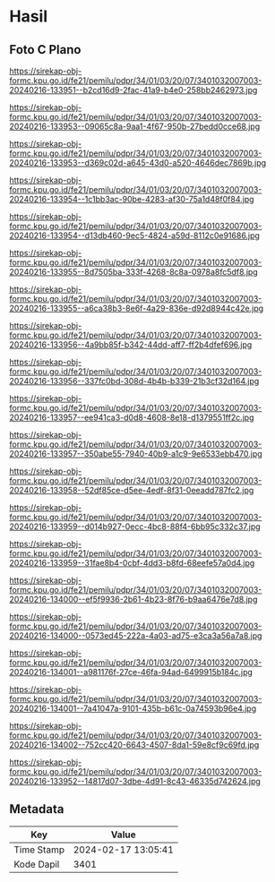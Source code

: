 # Hasil

## Foto C Plano

https://sirekap-obj-formc.kpu.go.id/fe21/pemilu/pdpr/34/01/03/20/07/3401032007003-20240216-133951--b2cd16d9-2fac-41a9-b4e0-258bb2462973.jpg

https://sirekap-obj-formc.kpu.go.id/fe21/pemilu/pdpr/34/01/03/20/07/3401032007003-20240216-133953--09065c8a-9aa1-4f67-950b-27bedd0cce68.jpg

https://sirekap-obj-formc.kpu.go.id/fe21/pemilu/pdpr/34/01/03/20/07/3401032007003-20240216-133953--d369c02d-a645-43d0-a520-4646dec7869b.jpg

https://sirekap-obj-formc.kpu.go.id/fe21/pemilu/pdpr/34/01/03/20/07/3401032007003-20240216-133954--1c1bb3ac-90be-4283-af30-75a1d48f0f84.jpg

https://sirekap-obj-formc.kpu.go.id/fe21/pemilu/pdpr/34/01/03/20/07/3401032007003-20240216-133954--d13db460-9ec5-4824-a59d-8112c0e91686.jpg

https://sirekap-obj-formc.kpu.go.id/fe21/pemilu/pdpr/34/01/03/20/07/3401032007003-20240216-133955--8d7505ba-333f-4268-8c8a-0978a8fc5df8.jpg

https://sirekap-obj-formc.kpu.go.id/fe21/pemilu/pdpr/34/01/03/20/07/3401032007003-20240216-133955--a6ca38b3-8e6f-4a29-836e-d92d8944c42e.jpg

https://sirekap-obj-formc.kpu.go.id/fe21/pemilu/pdpr/34/01/03/20/07/3401032007003-20240216-133956--4a9bb85f-b342-44dd-aff7-ff2b4dfef696.jpg

https://sirekap-obj-formc.kpu.go.id/fe21/pemilu/pdpr/34/01/03/20/07/3401032007003-20240216-133956--337fc0bd-308d-4b4b-b339-21b3cf32d164.jpg

https://sirekap-obj-formc.kpu.go.id/fe21/pemilu/pdpr/34/01/03/20/07/3401032007003-20240216-133957--ee941ca3-d0d8-4608-8e18-d1379551ff2c.jpg

https://sirekap-obj-formc.kpu.go.id/fe21/pemilu/pdpr/34/01/03/20/07/3401032007003-20240216-133957--350abe55-7940-40b9-a1c9-9e6533ebb470.jpg

https://sirekap-obj-formc.kpu.go.id/fe21/pemilu/pdpr/34/01/03/20/07/3401032007003-20240216-133958--52df85ce-d5ee-4edf-8f31-0eeadd787fc2.jpg

https://sirekap-obj-formc.kpu.go.id/fe21/pemilu/pdpr/34/01/03/20/07/3401032007003-20240216-133959--d014b927-0ecc-4bc8-88f4-6bb95c332c37.jpg

https://sirekap-obj-formc.kpu.go.id/fe21/pemilu/pdpr/34/01/03/20/07/3401032007003-20240216-133959--31fae8b4-0cbf-4dd3-b8fd-68eefe57a0d4.jpg

https://sirekap-obj-formc.kpu.go.id/fe21/pemilu/pdpr/34/01/03/20/07/3401032007003-20240216-134000--ef5f9936-2b61-4b23-8f76-b9aa6476e7d8.jpg

https://sirekap-obj-formc.kpu.go.id/fe21/pemilu/pdpr/34/01/03/20/07/3401032007003-20240216-134000--0573ed45-222a-4a03-ad75-e3ca3a56a7a8.jpg

https://sirekap-obj-formc.kpu.go.id/fe21/pemilu/pdpr/34/01/03/20/07/3401032007003-20240216-134001--a981176f-27ce-46fa-94ad-6499915b184c.jpg

https://sirekap-obj-formc.kpu.go.id/fe21/pemilu/pdpr/34/01/03/20/07/3401032007003-20240216-134001--7a41047a-9101-435b-b61c-0a74593b96e4.jpg

https://sirekap-obj-formc.kpu.go.id/fe21/pemilu/pdpr/34/01/03/20/07/3401032007003-20240216-134002--752cc420-6643-4507-8da1-59e8cf9c69fd.jpg

https://sirekap-obj-formc.kpu.go.id/fe21/pemilu/pdpr/34/01/03/20/07/3401032007003-20240216-133952--14817d07-3dbe-4d91-8c43-46335d742624.jpg


## Metadata

| Key        | Value               |
| ---------- | ------------------- |
| Time Stamp | 2024-02-17 13:05:41 |
| Kode Dapil | 3401                |



